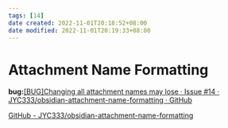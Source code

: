 ```yaml
---
tags: [14]
date created: 2022-11-01T20:18:52+08:00
date modified: 2022-11-01T20:19:33+08:00
---
```


# Attachment Name Formatting

**bug:**[[BUG]Changing all attachment names may lose · Issue #14 · JYC333/obsidian-attachment-name-formatting · GitHub](https://github.com/JYC333/obsidian-attachment-name-formatting/issues/14)

[GitHub - JYC333/obsidian-attachment-name-formatting](https://github.com/JYC333/obsidian-attachment-name-formatting)

